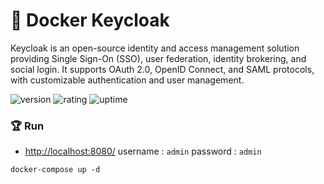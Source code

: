 # 🎉 Docker Keycloak

Keycloak is an open-source identity and access management solution providing Single Sign-On (SSO), user federation, identity brokering, and social login. It supports OAuth 2.0, OpenID Connect, and SAML protocols, with customizable authentication and user management.

![version](https://img.shields.io/badge/version-1.0-blue)
![rating](https://img.shields.io/badge/rating-★★★★★-yellow)
![uptime](https://img.shields.io/badge/uptime-100%25-brightgreen)

### 🏆 Run

- [http://localhost:8080/](http://localhost:8080/) username : `admin` password : `admin`

```shell
docker-compose up -d
```
